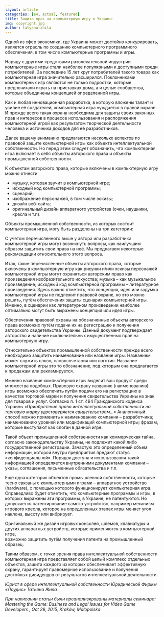 ```yaml
---
layout: article
categories: [a4, actual, featured]
title: Защита прав на компьютерную игру в Украине
img: copyright.jpg
author: tatyana-zhila
--- 
```


Одной из сфер экономики, где Украина может достойно конкурировать, является отрасль по созданию компьютерного программного обеспечения, 
в том числе компьютерные программы и игры.

Наряду с другими средствами развлекательной индустрии компьютерные игры стали наиболее популярными и доступными среди потребителей. 
За последние 15 лет круг потребителей такого товара как компьютерная игра значительно расширился. Поклонниками компьютерных игр 
являются не только подростки, которые предпочитали играть на приставках дома, а и целые сообщества, которые объединены концепцией 
определенной игры.  
  
Как и любая инновационная разработка, в которую вложены талант и усилие её создателей, компьютерная игра нуждается в правой охране.
И прежде всего такая охрана необходима для защиты своих законных прав и интересов в процессе использования и распоряжения компьютерной
игрой как результатом творческой деятельности человека и источника доходов для её разработчиков. 
  
Далее вашему вниманию предлагаются несколько аспектов по правовой защите компьютерной игры как объекта интеллектуальной собственности.
Но перед этим следует обозначить, что компьютерная игра включает в себя  объекты авторского права и объекты промышленной собственности.
  
К объектам авторского права, которые включены в компьютерную игру можно отнести: 
  
* музыку, которая звучит в компьютерной игре;
* исходный код компьютерной программы;
* сценарий; 
* изображение персонажей, в том числе эскизы;
* дизайн веб-сайта;
* оригинальный дизайн аппаратного устройства (очки, наушники, кресла и т.п).

Объекты промышленной собственности, из которых состоит компьютерная игра, могу быть разделены  на три категории: 

С учётом перечисленного выше у автора или разработчика компьютерной игры могут возникнуть вопросы, как наилучшим образом защитить свои
права на неё. Мы предлагаем некоторые рекомендации относительного этого вопроса. 

Итак, такие перечисленные объекты авторского права, которые включены в компьютерную игру как рисунки и/или эскизы персонажей 
компьютерной игры могут охраняться авторским право как произведения изобразительного искусства; музыка – как музыкальное произведение;
исходный код компьютерной программы – литературное произведения. Здесь важно отметить, что концепция, идея или задумка компьютерной 
игры не подлежит правовой охране, но это можно решить, путём обеспечения защиты сценария компьютерной игры. Именно, в сценарии как 
литературном произведении наиболее оптимально могут быть выражены концепция или идея игры.

Обеспечения правовой охраны на обозначенные объекты авторского права возможно путём подачи их на регистрацию и получения авторского 
свидетельства Украины. Данный документ подтверждает авторство и наличие исключительных имущественных прав на компьютерную игру. 

Относительно объектов промышленной собственности прежде всего необходимо защитить наименование или название игры. Названием может 
служить слово, словосочетания или логотип. Название компьютерной игры это то обозначение, под которым она предлагается к продажам 
или рекламируется. 

Именно название компьютерной игры выделит ваш продукт среди множества подобных. Правовую охрану названию (наименованию) игры возможно 
обеспечить путём подачи его на регистрацию в качестве торговой марки и получения свидетельства Украины на знак для товаров и услуг. 
Согласно п. 1 ст. 494 Гражданского кодекса Украины *«Приобретение права интеллектуальной собственности на торговую марку удостоверяется 
свидетельством…»* Аналогичный способ можно применить к наименованию компании – разработчика; наименованию уровней или модификаций 
компьютерной игры; фразам, которые выступают как слоган в данной игре. 

Такой объект промышленной собственности как коммерческая тайна, согласно законодательству Украины, не подлежит какой либо 
государственной регистрации. Зачастую это определенный объем информации, которой внутри предприятия предают статус «конфиденциальной». 
Порядок доступа и использования такой информацией определяется внутренними документами компании – указы, соглашения, письменные 
обязательства и т.п.

Еще одна категория объектов промышленной собственности, которые тесно связаны с компьютерными играми – аппаратное устройство (hardware),
с помощью которого функционирует компьютерная игра. Справедливо будет отметить, что компьютерные программы и игры, в которых выражены 
эти программы, в Украине, не патентуются. Но допускается патентирование  самого устройство, например механизм игрового кресла, 
которое на определенных этапах игры меняет угол наклона, высоту или вибрирует. 

Оригинальный же дизайн игровых консолей, шлемов, клавиатуры и других аппаратных устройств, которые применяются в компьютерной игре,  
возможно защитить путём получения патента на промышленный образец. 

Таким образом, с точки зрения права интеллектуальной собственности компьютерная игра представляет собой целый комплекс отдельных 
объектов, защита каждого из которых обеспечивает эффективную охрану, гарантирует правомерное использование и получения достойных дивидендов от результатов интеллектуальной деятельности.   

*Юрист в сфере интеллектуальной собственности*
*Юридической Фирмы «Лаудис»* 
*Татьяна Жила*  


*При написании статьи были проанализированы  материалы семинара:*
*Mastering the Game: Business and Legal Issues for Video Game Developers , Oct 29, 2015, Kraków, Małopolska*
